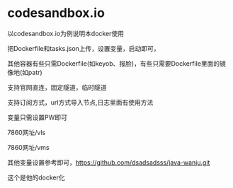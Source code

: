 # codesandbox.io

以codesandbox.io为例说明本docker使用

把Dockerfile和tasks.json上传，设置变量，启动即可，

其他容器有些只需Dockerfile(如keyob、报脸)，有些只需要Dockerfile里面的镜像地(如patr)

支持官网直连，固定隧道，临时隧道

支持订阅方式，url方式导入节点,日志里面有使用方法

变量只需设置PW即可

7860网址/vls 

7860网址/vms 

其他变量设置参考即可，https://github.com/dsadsadsss/java-wanju.git

这个是他的docker化

